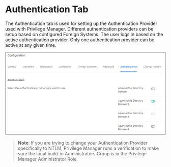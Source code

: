 [title]: # (Authentication Tab)
[tags]: # (authentication provider)
[priority]: # (1)
# Authentication Tab

The Authentication tab is used for setting up the Authentication Provider used with Privilege Manager. Different authentication providers can be setup based on configured Foreign Systems. The user logs in based on the active authentication provider. Only one authentication provider can be active at any given time.

![auth tab](images/config-auth.png "Authentication tab to select the authentication provider")

>**Note**:
>If you are trying to change your Authentication Provider specifically to NTLM, Privilege Manager runs a verification to make sure the local build-in Administrators Group is in the Privilege Manager Administrator Role.

